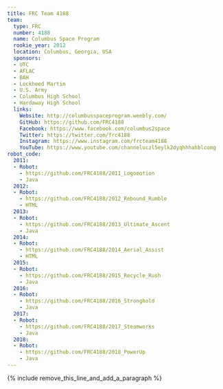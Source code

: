 ```yaml
---
title: FRC Team 4188
team:
  type: FRC
  number: 4188
  name: Columbus Space Program
  rookie_year: 2012
  location: Columbus, Georgia, USA
  sponsors:
  - UTC
  - AFLAC
  - BAH
  - Lockheed Martin
  - U.S. Army
  - Columbus High School
  - Hardaway High School
  links:
    Website: http://columbusspaceprogram.weebly.com/
    GitHub: https://github.com/FRC4188
    Facebook: https://www.facebook.com/columbus2space
    Twitter: https://twitter.com/frc4188
    Instagram: https://www.instagram.com/frcteam4188
    YouTube: https://www.youtube.com/channeluczl5eylk2dyqhhhahblcomg
robot_code:
  2011:
  - Robot:
    - https://github.com/FRC4188/2011_Logomotion
    - Java
  2012:
  - Robot:
    - https://github.com/FRC4188/2012_Rebound_Rumble
    - HTML
  2013:
  - Robot:
    - https://github.com/FRC4188/2013_Ultimate_Ascent
    - Java
  2014:
  - Robot:
    - https://github.com/FRC4188/2014_Aerial_Assist
    - HTML
  2015:
  - Robot:
    - https://github.com/FRC4188/2015_Recycle_Rush
    - Java
  2016:
  - Robot:
    - https://github.com/FRC4188/2016_Stronghold
    - Java
  2017:
  - Robot:
    - https://github.com/FRC4188/2017_Steamworks
    - Java
  2018:
  - Robot:
    - https://github.com/FRC4188/2018_PowerUp
    - Java
---
```


{% include remove_this_line_and_add_a_paragraph %}